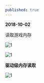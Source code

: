 ```yaml
---
published: true
---
```


**2018-10-02**

读取游戏内存

![1](http://imgsrc.baidu.com/forum/pic/item/d42a2834349b033b364515d118ce36d3d439bde8.jpg)

![1](http://imgsrc.baidu.com/forum/pic/item/a0ec08fa513d269710e5e05658fbb2fb4316d883.jpg)



**驱动级内存读取**

![1](https://www.cnblogs.com/images/cnblogs_com/slover/1202587/o_qddx.jpg)
